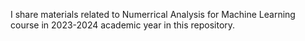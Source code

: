 I share materials related to Numerrical Analysis for Machine Learning course in 2023-2024 academic year in this repository.
